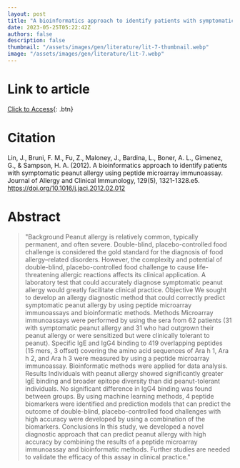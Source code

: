 ```yaml
---
layout: post
title: "A bioinformatics approach to identify patients with symptomatic peanut allergy using peptide microarray immunoassay"
date: 2023-05-25T05:22:42Z
authors: false
description: false
thumbnail: "/assets/images/gen/literature/lit-7-thumbnail.webp"
image: "/assets/images/gen/literature/lit-7.webp"
---
```

# Link to article
[Click to Access](https://doi.org/10.1016/j.jaci.2012.02.012){: .btn}

# Citation

Lin, J., Bruni, F. M., Fu, Z., Maloney, J., Bardina, L., Boner, A. L., Gimenez, G., & Sampson, H. A. (2012). A bioinformatics approach to identify patients with symptomatic peanut allergy using peptide microarray immunoassay. Journal of Allergy and Clinical Immunology, 129(5), 1321-1328.e5. https://doi.org/10.1016/j.jaci.2012.02.012

# Abstract

> "Background
Peanut allergy is relatively common, typically permanent, and often severe. Double-blind, placebo-controlled food challenge is considered the gold standard for the diagnosis of food allergy–related disorders. However, the complexity and potential of double-blind, placebo-controlled food challenge to cause life-threatening allergic reactions affects its clinical application. A laboratory test that could accurately diagnose symptomatic peanut allergy would greatly facilitate clinical practice.
Objective
We sought to develop an allergy diagnostic method that could correctly predict symptomatic peanut allergy by using peptide microarray immunoassays and bioinformatic methods.
Methods
Microarray immunoassays were performed by using the sera from 62 patients (31 with symptomatic peanut allergy and 31 who had outgrown their peanut allergy or were sensitized but were clinically tolerant to peanut). Specific IgE and IgG4 binding to 419 overlapping peptides (15 mers, 3 offset) covering the amino acid sequences of Ara h 1, Ara h 2, and Ara h 3 were measured by using a peptide microarray immunoassay. Bioinformatic methods were applied for data analysis.
Results
Individuals with peanut allergy showed significantly greater IgE binding and broader epitope diversity than did peanut-tolerant individuals. No significant difference in IgG4 binding was found between groups. By using machine learning methods, 4 peptide biomarkers were identified and prediction models that can predict the outcome of double-blind, placebo-controlled food challenges with high accuracy were developed by using a combination of the biomarkers.
Conclusions
In this study, we developed a novel diagnostic approach that can predict peanut allergy with high accuracy by combining the results of a peptide microarray immunoassay and bioinformatic methods. Further studies are needed to validate the efficacy of this assay in clinical practice."

